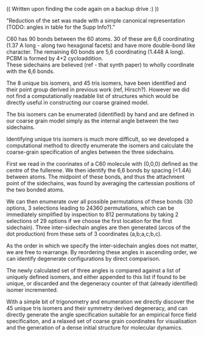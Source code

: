 (( Written upon finding the code again on a backup drive :) ))

"Reduction of the set was made with a simple canonical representation (TODO: angles in table for the Supp Info?)."

C60 has 90 bonds between the 60 atoms. 30 of these are 6,6 coordinating (1.37
A long - along two hexagonal facets) and have more double-bond like character.
The remaining 60 bonds are 5,6 coordinating (1.448 A long). PCBM is formed by
4+2 cycloaddition.  
These sidechains are believed (ref - that synth paper) to
wholly coordinate with the 6,6 bonds.

The 8 unique bis isomers, and 45 tris isomers, have been identified and their
point group derived in previous work (ref, Hirsch?).
However we did not find a computationally readable list of structures which
would be directly useful in constructing our coarse grained model. 

The bis isomers can be enumerated (identified) by hand and are defined in our
coarse grain model simply as the internal angle between the two sidechains.

Identifying unique tris isomers is much more difficult, so we developed
a computational method to directly enumerate the isomers and calculate the
coarse-grain specification of angles between the three sidechains.

First we read in the coorinates of a C60 molecule with (0,0,0) defined as the
centre of the fullerene. We then identify the 6,6 bonds by spacing (<1.4A)
between atoms. 
The midpoint of these bonds, and thus the attachment point of the sidechains,
was found by averaging the cartessian positions of the two bonded atoms.

We can then enumerate over all possible permutations of these bonds (30
options, 3 selections leading to 24360 permutations, which can be immediately
simplified by inspection to 812 permutations by taking 2 selections of 29
options if we choose the first location for the first sidechain). 
Three inter-sidechain angles are then generated (arcos of the dot production)
from these sets of 3 coordinates (a,b;a,c;b,c). 

As the order in which we specify the inter-sidechain angles does not matter, we
are free to rearrange. 
By reordering these angles in ascending order, we can identify degenerate
configurations by direct comparison.

The newly calculated set of three angles is compared against a list of uniquely
defined isomers, and either appended to this list if found to be unique, or
discarded and the degeneracy counter of that (already identified) isomer incremented.

With a simple bit of trigonometry and enumeration we directly discover the 45
unique tris isomers and their symmetry derived degeneracy, and can directly
generate the angle specification suitable for an empirical force field
specificaiton, and a relaxed set of coarse grain coordinates for visualisation
and the generation of a dense initial structure for molecular dynamics.

